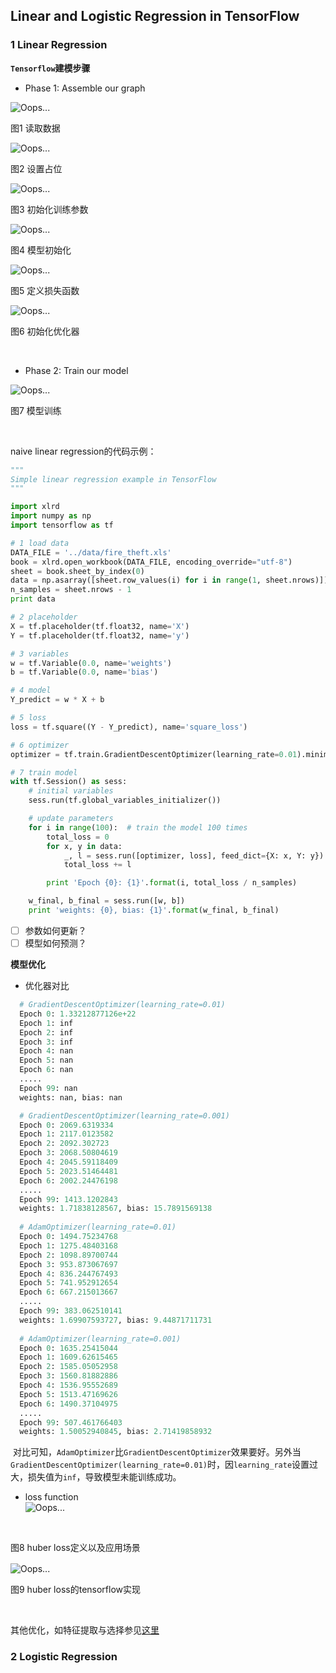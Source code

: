 ## Linear and Logistic Regression in TensorFlow

### 1 Linear Regression

**`Tensorflow`建模步骤**

- Phase 1: Assemble our graph

<div  align="center">
<img src="imgs/1-1-读取数据.png" alt="Oops..." align="center" />
<p>图1 读取数据</p>
</div>

<div  align="center">
<img src="imgs/1-2-数据占位.png" alt="Oops..." align="center" />
<p>图2 设置占位</p>
</div>

<div  align="center">
<img src="imgs/1-3-初始化训练参数.png" alt="Oops..." align="center" />
<p>图3 初始化训练参数</p>
</div>

<div  align="center">
<img src="imgs/1-4-建模.png" alt="Oops..." align="center" />
<p>图4 模型初始化</p>
</div>

<div  align="center">
<img src="imgs/1-5-损失函数.png" alt="Oops..." align="center" />
<p>图5 定义损失函数</p>
</div>

<div  align="center">
<img src="imgs/1-6-建立优化器.png" alt="Oops..." align="center" />
<p>图6 初始化优化器</p>
</div>
<br>

- Phase 2: Train our model

<div  align="center">
<img src="imgs/1-7-初始化及运行模型.png" alt="Oops..." align="center" />
<p>图7 模型训练</p>
</div>
<br>

naive linear regression的代码示例：

```python
"""
Simple linear regression example in TensorFlow
"""

import xlrd
import numpy as np
import tensorflow as tf

# 1 load data
DATA_FILE = '../data/fire_theft.xls'
book = xlrd.open_workbook(DATA_FILE, encoding_override="utf-8")
sheet = book.sheet_by_index(0)
data = np.asarray([sheet.row_values(i) for i in range(1, sheet.nrows)])
n_samples = sheet.nrows - 1
print data

# 2 placeholder
X = tf.placeholder(tf.float32, name='X')
Y = tf.placeholder(tf.float32, name='y')

# 3 variables
w = tf.Variable(0.0, name='weights')
b = tf.Variable(0.0, name='bias')

# 4 model
Y_predict = w * X + b

# 5 loss
loss = tf.square((Y - Y_predict), name='square_loss')

# 6 optimizer
optimizer = tf.train.GradientDescentOptimizer(learning_rate=0.01).minimize(loss=loss)

# 7 train model
with tf.Session() as sess:
    # initial variables
    sess.run(tf.global_variables_initializer())

    # update parameters
    for i in range(100):  # train the model 100 times
        total_loss = 0
        for x, y in data:
            _, l = sess.run([optimizer, loss], feed_dict={X: x, Y: y})
            total_loss += l

        print 'Epoch {0}: {1}'.format(i, total_loss / n_samples)

    w_final, b_final = sess.run([w, b])
    print 'weights: {0}, bias: {1}'.format(w_final, b_final)
```

- [ ] 参数如何更新？
- [ ] 模型如何预测？

**模型优化**

- 优化器对比
  
```python
  # GradientDescentOptimizer(learning_rate=0.01)
  Epoch 0: 1.33212877126e+22
  Epoch 1: inf
  Epoch 2: inf
  Epoch 3: inf
  Epoch 4: nan
  Epoch 5: nan
  Epoch 6: nan
  .....
  Epoch 99: nan
  weights: nan, bias: nan

  # GradientDescentOptimizer(learning_rate=0.001)
  Epoch 0: 2069.6319334
  Epoch 1: 2117.0123582
  Epoch 2: 2092.302723
  Epoch 3: 2068.50804619
  Epoch 4: 2045.59118409
  Epoch 5: 2023.51464481
  Epoch 6: 2002.24476198
  .....
  Epoch 99: 1413.1202843
  weights: 1.71838128567, bias: 15.7891569138
  
  # AdamOptimizer(learning_rate=0.01)
  Epoch 0: 1494.75234768
  Epoch 1: 1275.48403168
  Epoch 2: 1098.89700744
  Epoch 3: 953.873067697
  Epoch 4: 836.244767493
  Epoch 5: 741.952912654
  Epoch 6: 667.215013667
  .....
  Epoch 99: 383.062510141
  weights: 1.69907593727, bias: 9.44871711731
  
  # AdamOptimizer(learning_rate=0.001)
  Epoch 0: 1635.25415044
  Epoch 1: 1609.62615465
  Epoch 2: 1585.05052958
  Epoch 3: 1560.81882886
  Epoch 4: 1536.95552689
  Epoch 5: 1513.47169626
  Epoch 6: 1490.37104975
  .....
  Epoch 99: 507.461766403
  weights: 1.50052940845, bias: 2.71419858932
  ```


  对比可知，`AdamOptimizer`比`GradientDescentOptimizer`效果要好。另外当`GradientDescentOptimizer(learning_rate=0.01)`时，因`learning_rate`设置过大，损失值为`inf`，导致模型未能训练成功。

- loss function
  <div  align="center">
  <img src="imgs/1-8-huber-loss定义.png" alt="Oops..." align="center" />
  <p>图8 huber loss定义以及应用场景</p>
  </div>
  
  <div  align="center">
  <img src="imgs/1-9-huber-loss实现.png" alt="Oops..." align="center" />
  <p>图9 huber loss的tensorflow实现</p>
  </div>
  <br>

其他优化，如特征提取与选择参见[这里](https://github.com/d2Code/class-notes/blob/master/Machine-Learning-2017-Spring-Hung-yi-Lee/1-Regression/regression.md)

### 2 Logistic Regression



